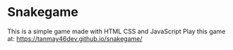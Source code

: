 # Snakegame
This is a simple game made with HTML CSS and JavaScript
Play this game at: https://tanmay46dev.github.io/snakegame/
